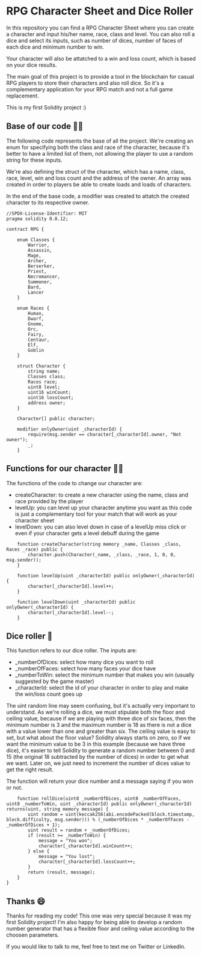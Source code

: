 # RPG Character Sheet and Dice Roller

In this repository you can find a RPG Character Sheet where you can create a character and input his/her name, race, class and level. You can also roll a dice and select its inputs, such as number of dices, number of faces of each dice and minimum number to win.

Your character will also be attatched to a win and loss count, which is based on your dice results.

The main goal of this project is to provide a tool in the blockchain for casual RPG players to store their characters and also roll dice. So it's a complementary application for your RPG match and not a full game replacement.

This is my first Solidity project :)

## Base of our code 👨‍💻

The following code represents the base of all the project. We're creating an enum for specifying both the class and race of the character, because it's better to have a limited list of them, not allowing the player to use a random string for these inputs.

We're also defining the struct of the character, which has a name, class, race, level, win and loss count and the address of the owner. An array was created in order to players be able to create loads and loads of characters.

In the end of the base code, a modifier was created to attatch the created character to its respective owner.

```
//SPDX-License-Identifier: MIT
pragma solidity 0.8.12;

contract RPG {

    enum Classes {
        Warrior,
        Assassin,
        Mage,
        Archer,
        Berserker,
        Priest,
        Necromancer,
        Summoner,
        Bard,
        Lancer
    }

    enum Races {
        Human,
        Dwarf,
        Gnome,
        Orc,
        Fairy,
        Centaur,
        Elf,
        Goblin
    }

    struct Character {
        string name;
        Classes class;
        Races race;
        uint8 level;
        uint16 winCount;
        uint16 lossCount;
        address owner;
    }

    Character[] public character;

    modifier onlyOwner(uint _characterId) {
        require(msg.sender == character[_characterId].owner, "Not owner");
        _;
    }
```

## Functions for our character 🏃‍♂️

The functions of the code to change our character are:
* createCharacter: to create a new character using the name, class and race provided by the player
* levelUp: you can level up your character anytime you want as this code is just a complementary tool for your match that will work as your character sheet
* levelDown: you can also level down in case of a levelUp miss click or even if your character gets a level debuff during the game

```
    function createCharacter(string memory _name, Classes _class, Races _race) public {
        character.push(Character(_name, _class, _race, 1, 0, 0, msg.sender));
    }

    function levelUp(uint _characterId) public onlyOwner(_characterId) {
        character[_characterId].level++;
    }

    function levelDown(uint _characterId) public onlyOwner(_characterId) {
        character[_characterId].level--;
    }
```

## Dice roller 🎲

This function refers to our dice roller. The inputs are:
* _numberOfDices: select how many dice you want to roll
* _numberOfFaces: select how many faces your dice have
* _numberToWin: select the minimum number that makes you win (usually suggested by the game master)
* _characterId: select the id of your character in order to play and make the win/loss count goes up

The uint random line may seem confusing, but it's actually very important to understand. As we're rolling a dice, we must stipulate both the floor and ceiling value, because if we are playing with three dice of six faces, then the minimum number is 3 and the maximum number is 18 as there is not a dice with a value lower than one and greater than six. The ceiling value is easy to set, but what about the floor value? Solidity always starts on zero, so if we want the minimum value to be 3 in this example (because we have three dice), it's easier to tell Solidity to generate a random number between 0 and 15 (the original 18 subtracted by the number of dices) in order to get what we want. Later on, we just need to increment the number of dices value to get the right result.

The function will return your dice number and a message saying if you won or not.

```
    function rollDice(uint8 _numberOfDices, uint8 _numberOfFaces, uint8 _numberToWin, uint _characterId) public onlyOwner(_characterId) returns(uint, string memory message) {
        uint random = uint(keccak256(abi.encodePacked(block.timestamp, block.difficulty, msg.sender))) % (_numberOfDices * _numberOfFaces - _numberOfDices + 1);
        uint result = random + _numberOfDices;
        if (result >= _numberToWin) {
            message = "You won";
            character[_characterId].winCount++; 
        } else {
            message = "You lost";
            character[_characterId].lossCount++;
        }
        return (result, message);
    }
} 
```

## Thanks 😄
Thanks for reading my code! This one was very special because it was my first Solidity project! I'm also happy for being able to develop a random number generator that has a flexible floor and ceiling value according to the choosen parameters.

If you would like to talk to me, feel free to text me on Twitter or LinkedIn.
